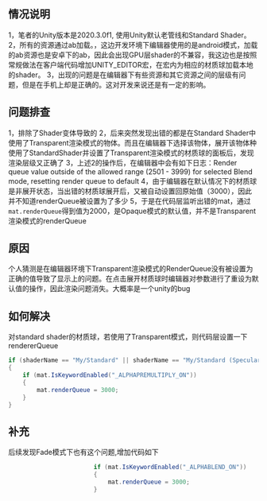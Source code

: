 ## 情况说明
1，笔者的Unity版本是2020.3.0f1, 使用Unity默认老管线和Standard Shader。
2，所有的资源通过ab加载。，这边开发环境下编辑器使用的是android模式，加载的ab资源也是安卓下的ab，因此会出现GPU层shader的不兼容，我这边也是按照常规做法在客户端代码增加UNITY_EDITOR宏，在宏内为相应的材质球加载本地的shader。
3，出现的问题是在编辑器下有些资源和其它资源之间的层级有问题，但是在手机上却是正确的。这对开发来说还是有一定的影响。

## 问题排查
1，排除了Shader变体导致的
2，后来突然发现出错的都是在Standard Shader中使用了Transparent渲染模式的物体。而且在编辑器下选择该物体，展开该物体种使用了StandardShader并设置了Transparent渲染模式的材质球的面板后，发现渲染层级又正确了
3，上述2的操作后，在编辑器中会有如下日志：Render queue value outside of the allowed range (2501 - 3999) for selected Blend mode, resetting render queue to default
4，由于编辑器在默认情况下的材质球是非展开状态，当出错的材质球展开后，又被自动设置回原始值（3000），因此并不知道renderQueue被设置为了多少
5，于是在代码层监听出错的mat，通过``mat.renderQueue``得到值为2000，是Opaque模式的默认值，并不是Transparent渲染模式的renderQueue

## 原因
个人猜测是在编辑器环境下Transparent渲染模式的RenderQueue没有被设置为正确的值导致了显示上的问题。在点击展开材质球时编辑器对参数进行了重设为默认值的操作，因此渲染问题消失。大概率是一个unity的bug

## 如何解决
对standard shader的材质球，若使用了Transparent模式，则代码层设置一下rendererQueue
```csharp
if (shaderName == "My/Standard" || shaderName == "My/Standard (Specular setup)")
{
    if (mat.IsKeywordEnabled("_ALPHAPREMULTIPLY_ON"))
    {                            
        mat.renderQueue = 3000;
    }
}
```

## 补充
后续发现Fade模式下也有这个问题,增加代码如下
```csharp
                        if (mat.IsKeywordEnabled("_ALPHABLEND_ON"))
                        {
                            mat.renderQueue = 3000;
                        }
```
